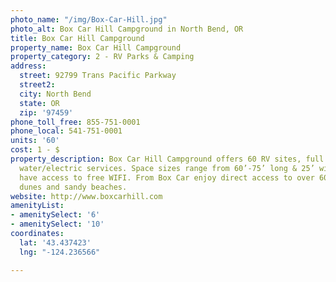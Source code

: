 ```yaml
---
photo_name: "/img/Box-Car-Hill.jpg"
photo_alt: Box Car Hill Campground in North Bend, OR
title: Box Car Hill Campground
property_name: Box Car Hill Campground
property_category: 2 - RV Parks & Camping
address:
  street: 92799 Trans Pacific Parkway
  street2: 
  city: North Bend
  state: OR
  zip: '97459'
phone_toll_free: 855-751-0001
phone_local: 541-751-0001
units: '60'
cost: 1 - $
property_description: Box Car Hill Campground offers 60 RV sites, full hookups or
  water/electric services. Space sizes range from 60’-75’ long & 25’ wide. All sites
  have access to free WIFI. From Box Car enjoy direct access to over 6000 acres of
  dunes and sandy beaches.
website: http://www.boxcarhill.com
amenityList:
- amenitySelect: '6'
- amenitySelect: '10'
coordinates:
  lat: '43.437423'
  lng: "-124.236566"

---
```

